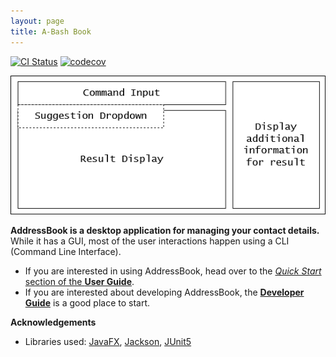 ```yaml
---
layout: page
title: A-Bash Book
---
```


[![CI Status](https://github.com/AY2021S2-CS2103T-T12-3/tp/actions/workflows/gradle.yml/badge.svg)](https://github.com/AY2021S2-CS2103T-T12-3/tp/actions/workflows/gradle.yml)
[![codecov](https://codecov.io/gh/AY2021S2-CS2103T-T12-3/tp/branch/master/graph/badge.svg)](https://codecov.io/gh/AY2021S2-CS2103T-T12-3/tp)

![Ui](images/Ui.png)

**AddressBook is a desktop application for managing your contact details.** While it has a GUI, most of the user interactions happen using a CLI (Command Line Interface).

* If you are interested in using AddressBook, head over to the [_Quick Start_ section of the **User Guide**](UserGuide.html#quick-start).
* If you are interested about developing AddressBook, the [**Developer Guide**](DeveloperGuide.html) is a good place to start.


**Acknowledgements**

* Libraries used: [JavaFX](https://openjfx.io/), [Jackson](https://github.com/FasterXML/jackson), [JUnit5](https://github.com/junit-team/junit5)
